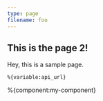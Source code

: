 ```yaml
---
type: page
filename: foo
---
```

## This is the page 2!

Hey, this is a sample page.

```
%{variable:api_url}
```

%{component:my-component}